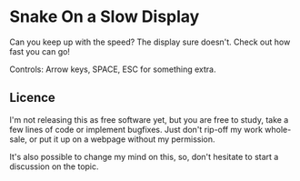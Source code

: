 Snake On a Slow Display
=======================

Can you keep up with the speed? The display sure doesn't.
Check out how fast you can go!

Controls: Arrow keys, SPACE, ESC for something extra.

Licence
-------

I'm not releasing this as free software yet, but you are free to
study, take a few lines of code or implement bugfixes.
Just don't rip-off my work whole-sale, or put it up on a webpage
without my permission.

It's also possible to change my mind on this, so,
don't hesitate to start a discussion on the topic.
